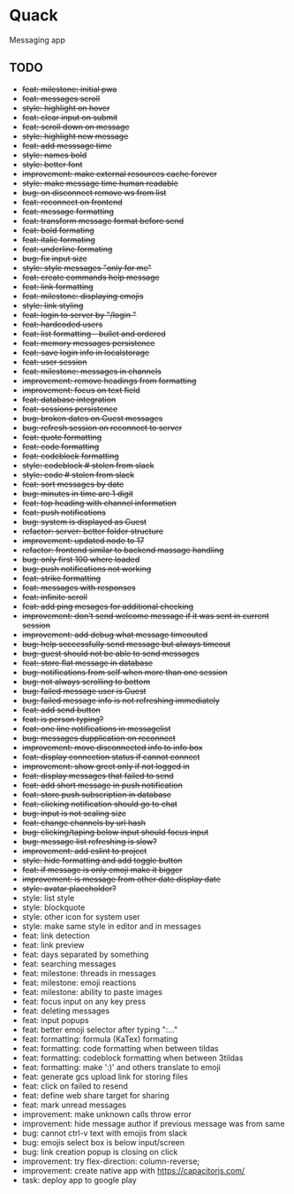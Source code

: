 # Quack
Messaging app

## TODO
- ~~feat: milestone: initial pwa~~
- ~~feat: messages scroll~~ 
- ~~style: highlight on hover~~ 
- ~~feat: clear input on submit~~ 
- ~~feat: scroll down on message~~
- ~~style: highlight new message~~
- ~~feat: add messsage time~~
- ~~style: names bold~~
- ~~style: better font~~
- ~~improvement: make external resources cache forever~~
- ~~style: make message time human readable~~
- ~~bug: on disconnect remove ws from list~~
- ~~feat: reconnect on frontend~~
- ~~feat: message formatting~~
- ~~feat: transform message format before send~~
- ~~feat: bold formating~~
- ~~feat: italic formating~~
- ~~feat: underline formating~~
- ~~bug: fix input size~~
- ~~style: style messages "only for me"~~
- ~~feat: create commands help message~~
- ~~feat: link formatting~~
- ~~feat: milestone: displaying emojis~~
- ~~style: link styling~~
- ~~feat: login to server by "/login <user> <password>"~~
- ~~feat: hardcoded users~~
- ~~feat: list formatting - bullet and ordered~~
- ~~feat: memory messages persistence~~
- ~~feat: save login info in localstorage~~
- ~~feat: user session~~
- ~~feat: milestone: messages in channels~~
- ~~improvement: remove headings from formatting~~
- ~~improvement: focus on text field~~
- ~~feat: database integration~~
- ~~feat: sessions persistence~~
- ~~bug: broken dates on Guest messages~~
- ~~bug: refresh session on reconnect to server~~
- ~~feat: quote formatting~~
- ~~feat: code formatting~~
- ~~feat: codeblock formatting~~
- ~~style: codeblock # stolen from slack~~
- ~~style: code # stolen from slack~~
- ~~feat: sort messages by date~~
- ~~bug: minutes in time are 1 digit~~
- ~~feat: top heading with channel information~~
- ~~feat: push notifications~~
- ~~bug: system is displayed as Guest~~
- ~~refactor: server: better folder structure~~
- ~~improvement: updated node to 17~~
- ~~refactor: frontend similar to backend massage handling~~
- ~~bug: only first 100 where loaded~~
- ~~bug: push notifications not working~~
- ~~feat: strike formatting~~
- ~~feat: messages with responses~~
- ~~feat: infinite scroll~~
- ~~feat: add ping mesages for additional checking~~
- ~~improvement: don't send welcome message if it was sent in current session~~
- ~~improvement: add debug what message timeouted~~
- ~~bug: help seccessfully send message but always timeout~~
- ~~bug: guest should not be able to send messages~~
- ~~feat: store flat message in database~~
- ~~bug: notifications from self when more than one session~~
- ~~bug: not always scrolling to bottom~~
- ~~bug: failed message user is Guest~~
- ~~bug: failed message info is not refreshing immediately~~
- ~~feat: add send button~~
- ~~feat: is person typing?~~
- ~~feat: one line notifications in messagelist~~
- ~~bug: messages dupplication on reconnect~~
- ~~improvement: move disconnected info to info box~~
- ~~feat: display connection status if cannot connect~~
- ~~improvement: show greet only if not logged in~~
- ~~feat: display messages that failed to send~~
- ~~feat: add short message in push notification~~
- ~~feat: store push subscription in database~~
- ~~feat: clicking notification should go to chat~~
- ~~bug: input is not scaling size~~
- ~~feat: change channels by url hash~~
- ~~bug: clicking/taping below input should focus input~~
- ~~bug: message list refreshing is slow?~~
- ~~improvement: add eslint to project~~
- ~~style: hide formatting and add toggle button~~
- ~~feat: if message is only emoji make it bigger~~
- ~~improvement: is message from other date display date~~
- ~~style: avatar placeholder?~~
- style: list style
- style: blockquote
- style: other icon for system user
- style: make same style in editor and in messages
- feat: link detection
- feat: link preview
- feat: days separated by something
- feat: searching messages
- feat: milestone: threads in messages
- feat: milestone: emoji reactions 
- feat: milestone: ability to paste images
- feat: focus input on any key press
- feat: deleting messages
- feat: input popups
- feat: better emoji selector after typing ":..."
- feat: formatting: formula (KaTex) formating
- feat: formatting: code formatting when between tildas
- feat: formatting: codeblock formatting when between 3tildas
- feat: formatting: make ':)' and others translate to emoji
- feat: generate gcs upload link for storing files
- feat: click on failed to resend
- feat: define web share target for sharing
- feat: mark unread messages
- improvement: make unknown calls throw error
- improvement: hide message author if previous message was from same
- bug: cannot ctrl-v text with emojis from slack
- bug: emojis select box is below input/screen
- bug: link creation popup is closing on click
- improvement: try flex-direction: column-reverse;
- improvement: create native app with https://capacitorjs.com/
- task: deploy app to google play
